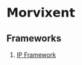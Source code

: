 # **𝗠𝗼𝗿𝘃𝗶𝘅𝗲𝗻𝘁**








## Frameworks

1. [IP Framework](https://github.com/Morvixent/IP-Framework)
